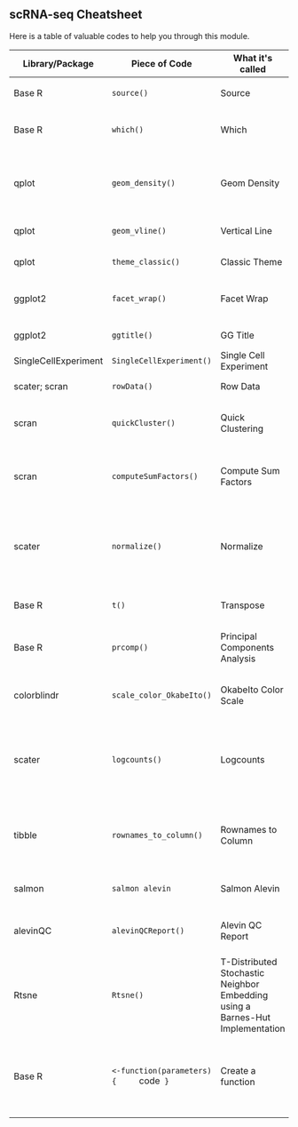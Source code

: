 ## scRNA-seq Cheatsheet

Here is a table of valuable codes to help you through this module. 

| Library/Package      | Piece of Code                           | What it's called                                                              | What it does                                                                                                           |
|----------------------|-----------------------------------------|-------------------------------------------------------------------------------|------------------------------------------------------------------------------------------------------------------------|
|                      |                                         |                                                                               |                                                                                                                        |
| Base R               | `source()`                              | Source                                                                        | Reads input from a specified file or URL                                                                            |
| Base R               | `which()`                               | Which                                                                         | Assesses an object logically and returns the true indices of the object                                                 |
| qplot                | `geom_density()`                        | Geom Density                                                                  | Displays a smoothed version of the plot based on the computed density estimate                                        |
| qplot                | `geom_vline()`                          | Vertical Line                                                                 | Adds a vertical reference line to a plot                                                                              |
| qplot                | `theme_classic()`                       | Classic Theme                                                                 | Displays plot without gridlines                                                                                        |
| ggplot2              | `facet_wrap()`                          | Facet Wrap                                                                    | Plots individual graphs using specified variables to subset the data                                                 |
| ggplot2              | `ggtitle()`                             | GG Title                                                                      | Sets the title of a ggplot                                                                                             |
| SingleCellExperiment | `SingleCellExperiment()`                | Single Cell Experiment                                                        | Creates a Single Cell Experiment object                                                                                 |
| scater; scran        | `rowData()`                             | Row Data                                                                      | Extracts and stores gene-level metadata                                                                               |
| scran                | `quickCluster()`                        | Quick Clustering                                                              | Groups similar cells in clusters based on rank correlations in gene expression                                          |
| scran                | `computeSumFactors()`                   | Compute Sum Factors                                                           | Returns a numeric vector of computed sum factors for each cell cluster in the object.                              |
| scater               | `normalize()`                           | Normalize                                                                     | Returns the SingleCellExperiment object with its normalized expression values, using its sum factors and log transform  |
| Base R               | `t()`                                   | Transpose                                                                     | Returns the transpose of a matrix or data frame                                                                   |
| Base R               | `prcomp()`                              | Principal Components Analysis                                                 | Executes a principal components analysis on specified matrix or data frame                                             |
| colorblindr          | `scale_color_OkabeIto()`                | OkabeIto Color Scale                                                          | When added as a layer to a plot, makes the plot color-blind friendly                                                    |
| scater               | `logcounts()`                           | Logcounts                                                                     | Extracts or sets log transformed single cell experiment count data as an assay of the SingleCellExperiment object       |
| tibble               | `rownames_to_column()`                  | Rownames to Column                                                            | Transforms the rownames of a data frame into a column (which is added to the start of the data frame)               |
| salmon               | `salmon alevin`                         | Salmon Alevin                                                                 | Runs the Alevin quantification from the command line                                                                  |
| alevinQC             | `alevinQCReport()`                      | Alevin QC Report                                                              | Produces a QC (quality check) report from the alevin output                                                          |
| Rtsne                | `Rtsne()`                               | T-Distributed Stochastic Neighbor Embedding using a Barnes-Hut Implementation | Reduces the dimensions of the specified matrix or data frame                                                         |
| Base R               | `<-function(parameters) {     `code` }` | Create a function                                                             | Creates a function that would take the defined parameters as input and execute the commands within the curly braces  |
